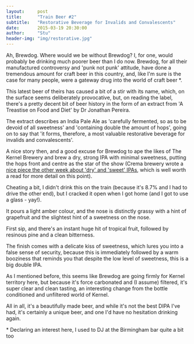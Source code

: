 ```yaml
---
layout:     post
title:      "Train Beer #2"
subtitle:   "Restorative Beverage for Invalids and Convalescents"
date:       2015-03-19 20:30:00
author:     "Stu"
header-img: "img/restorative.jpg"
---
```


Ah, Brewdog. Where would we be without Brewdog? I, for one, would probably be drinking much poorer beer than I do now. Brewdog, for all their manufactured controversy and 'punk not punk' attitude, have done a tremendous amount for craft beer in this country, and, like I'm sure is the case for many people, were a gateway drug into the world of craft beer *.

This latest beer of theirs has caused a bit of a stir with its name, which, on the surface seems deliberately provocative, but, on reading the label, there's a pretty decent bit of beer history in the form of an extract from 'A Treastise on Food and Diet' by Dr Jonathan Pereira.

The extract describes an India Pale Ale as 'carefully fermented, so as to be devoid of all sweetness' and 'containing double the amount of hops', going on to say that 'it forms, therefore, a most valuable restorative beverage for invalids and convalescents'.

A nice story then, and a good excuse for Brewdog to ape the likes of The Kernel Brewery and brew a dry, strong IPA with minimal sweetness, putting the hops front and centre as the star of the show (Crema brewery wrote a [nice piece the other week about 'dry' and 'sweet' IPAs](http://cremasbeerodyssey.blogspot.co.uk/2015/03/changing-tastes-of-ipa.html), which is well worth a read for more detail on this point).

Cheating a bit, I didn't drink this on the train (because it's 8.7% and I had to drive the other end), but I cracked it open when I got home (and I got to use a glass - yay!).

It pours a light amber colour, and the nose is distinctly grassy with a hint of grapefruit and the slightest hint of a sweetness on the nose.

First sip, and there's an instant huge hit of tropical fruit, followed by resinous pine and a clean bitterness.

The finish comes with a delicate kiss of sweetness, which lures you into a false sense of security, because this is immediately followed by a warm booziness that reminds you that despite the low level of sweetness, this is a big double IPA.

As I mentioned before, this seems like Brewdog are going firmly for Kernel territory here, but because it's force carbonated and (I assume) filtered, it's super clear and clean tasting, an interesting change from the bottle conditioned and unfiltered world of Kernel.

All in all, it's a beautifully made beer, and while it's not the best DIPA I've had, it's certainly a unique beer, and one I'd have no hesitation drinking again.

\* Declaring an interest here, I used to DJ at the Birmingham bar quite a bit too
